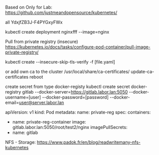 Based on Only for Lab: https://github.com/justmeandopensource/kubernetes/

all YdxjfZB3J-F4PYGxyFWx

kubectl create deployment nginxfff --image=nginx


Pull from private registry (insecure)
https://kubernetes.io/docs/tasks/configure-pod-container/pull-image-private-registry/


kubectl create --insecure-skip-tls-verify -f [file.yaml]

or add own ca to the cluster
/usr/local/share/ca-certificates/
update-ca-certificates
reboot

create secret from type docker-registy
kubectl create secret docker-registry gitlab --docker-server=https://gitlab.labor.lan:5050 --docker-username=[user] --docker-password=[password] --docker-email=user@server.labor.lan

apiVersion: v1
kind: Pod
metadata:
  name: private-reg
spec:
  containers:
  - name: private-reg-container
    image: gitlab.labor.lan:5050/root/test2/nginx
  imagePullSecrets:
  - name: gitlab

  NFS - Storage:
  https://www.padok.fr/en/blog/readwritemany-nfs-kubernetes